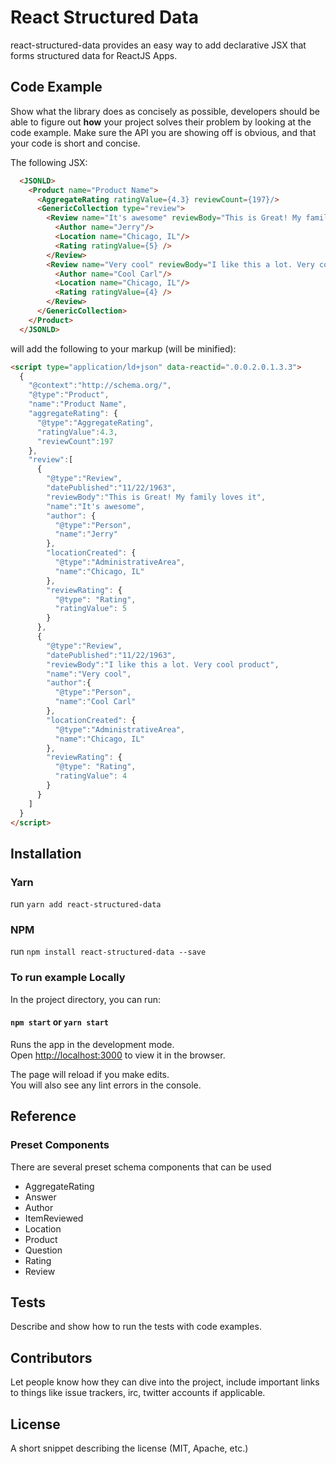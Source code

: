 # React Structured Data

react-structured-data provides an easy way to add declarative JSX that forms structured data for ReactJS Apps.

## Code Example

Show what the library does as concisely as possible, developers should be able to figure out **how** your project solves their problem by looking at the code example. Make sure the API you are showing off is obvious, and that your code is short and concise.

The following JSX:

```html
  <JSONLD>
    <Product name="Product Name">
      <AggregateRating ratingValue={4.3} reviewCount={197}/>
      <GenericCollection type="review">
        <Review name="It's awesome" reviewBody="This is Great! My family loves it" datePublished="11/22/1963">
          <Author name="Jerry"/>
          <Location name="Chicago, IL"/>
          <Rating ratingValue={5} />
        </Review>
        <Review name="Very cool" reviewBody="I like this a lot. Very cool product" datePublished="11/22/1963">
          <Author name="Cool Carl"/>
          <Location name="Chicago, IL"/>
          <Rating ratingValue={4} />
        </Review>
      </GenericCollection>
    </Product>
  </JSONLD>
```

will add the following to your markup (will be minified):

```html
<script type="application/ld+json" data-reactid=".0.0.2.0.1.3.3">
  {
    "@context":"http://schema.org/",
    "@type":"Product",
    "name":"Product Name",
    "aggregateRating": {
      "@type":"AggregateRating",
      "ratingValue":4.3,
      "reviewCount":197
    },
    "review":[
      {
        "@type":"Review",
        "datePublished":"11/22/1963",
        "reviewBody":"This is Great! My family loves it",
        "name":"It's awesome",
        "author": {
          "@type":"Person",
          "name":"Jerry"
        },
        "locationCreated": {
          "@type":"AdministrativeArea",
          "name":"Chicago, IL"
        },
        "reviewRating": {
          "@type": "Rating",
          "ratingValue": 5
        }
      },
      {
        "@type":"Review",
        "datePublished":"11/22/1963",
        "reviewBody":"I like this a lot. Very cool product",
        "name":"Very cool",
        "author":{
          "@type":"Person",
          "name":"Cool Carl"
        },
        "locationCreated": {
          "@type":"AdministrativeArea",
          "name":"Chicago, IL"
        },
        "reviewRating": {
          "@type": "Rating",
          "ratingValue": 4
        }
      }
    ]
  }
</script>
```

## Installation

### Yarn

run `yarn add react-structured-data`

### NPM

run `npm install react-structured-data --save`

### To run example Locally
In the project directory, you can run:

#### `npm start` or `yarn start`

Runs the app in the development mode.<br>
Open [http://localhost:3000](http://localhost:3000) to view it in the browser.

The page will reload if you make edits.<br>
You will also see any lint errors in the console.

## Reference

### Preset Components
There are several preset schema components that can be used

- AggregateRating
- Answer
- Author
- ItemReviewed
- Location
- Product
- Question
- Rating
- Review



## Tests

Describe and show how to run the tests with code examples.

## Contributors

Let people know how they can dive into the project, include important links to things like issue trackers, irc, twitter accounts if applicable.

## License

A short snippet describing the license (MIT, Apache, etc.)
